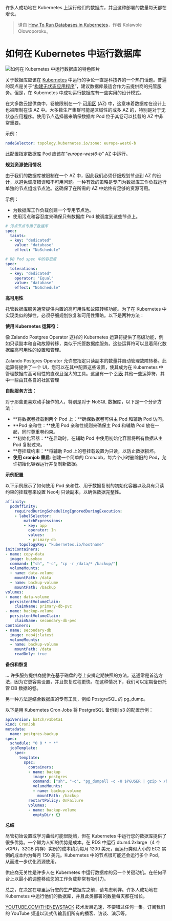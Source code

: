 
<!--
title: 在 Kubernetes 中运行数据库
cover: https://cdn.thenewstack.io/media/2024/07/86fab00b-cloud-7832677_1280.jpg
-->

许多人成功地在 Kubernetes 上运行他们的数据库，并且这种部署的数量每天都在增长。

> 译自 [How To Run Databases in Kubernetes](https://thenewstack.io/how-to-run-databases-in-kubernetes/)，作者 Kolawole Olowoporoku。


# 如何在 Kubernetes 中运行数据库

![如何在 Kubernetes 中运行数据库的特色图片](https://cdn.thenewstack.io/media/2024/07/86fab00b-cloud-7832677_1280-1024x512.jpg)

关于数据库应该在 [Kubernetes](https://thenewstack.io/kubernetes/) 中运行的争论一直是科技界的一个热门话题。普遍的观点是关于“[构建无状态应用程序](https://thenewstack.io/how-to-better-manage-stateful-applications-in-kubernetes/)”，建议数据库最适合作为云提供商的托管服务。但是，在 Kubernetes 中成功运行数据库有一些实用的设计模式。

在大多数云提供商中，卷被限制在一个 [可用区](https://thenewstack.io/use-multi-availability-zone-kubernetes-for-disaster-recovery/) (AZ) 中，这意味着数据库在设计上也被限制在该 AZ 中。大多数生产集群可能是区域性的或多 AZ 的，特别是对于无状态应用程序。使用节点选择器来确保数据库 Pod 位于其卷可以挂载的 AZ 中非常重要。

示例：

```yaml
nodeSelector: topology.kubernetes.io/zone: europe-west6-b
```

此配置指定数据库 Pod 应该在“*europe-west6-b*” AZ 中运行。

**规划资源使用情况**

由于我们的数据库被限制在一个 AZ 中，因此我们必须仔细规划节点到 AZ 的设计，以避免调度错误和不可用问题。一种有效的策略是专门为数据库工作负载运行单独的节点组或节点池。这确保了在所需的 AZ 中始终有足够的资源可用。

示例：

- 为数据库工作负载创建一个专用节点池。
- 使用污点和容忍度来确保只有数据库 Pod 被调度到这些节点上。

```yaml
# 污点节点专用于数据库
spec:
  taints:
  - key: "dedicated"
    value: "database"
    effect: "NoSchedule"

# DB Pod spec 中的容忍度
spec:
  tolerations:
  - key: "dedicated"
    operator: "Equal"
    value: "database"
    effect: "NoSchedule"
```

**高可用性**

托管数据库服务通常提供内置的高可用性和故障转移功能。为了在 Kubernetes 中实现类似的弹性，必须仔细规划恢复和可用性策略。以下是两种方法：

**使用 Kubernetes 运算符：**

像 Zalando Postgres Operator 这样的 Kubernetes 运算符提供了高级功能，例如只读副本和自动故障转移，类似于托管数据库服务。这些运算符可以显着简化数据库高可用性的设置和管理。

Zalando Postgres Operator 允许您指定只读副本的数量并自动管理故障转移。此运算符提供了一个 UI，您可以在其中配置这些设置，使其成为在 Kubernetes 中管理数据库高可用性的直观且强大的工具。这里有一个 [列表](https://operatorhub.io/?category=Database) 其他一些运算符，其中一些由其各自的社区管理

**自助服务方法：**

对于那些更喜欢动手操作的人，特别是对于 NoSQL 数据库，以下是一个分步方法：

- **将数据卷挂载到两个 Pod 上：**确保数据卷可供主 Pod 和辅助 Pod 访问。
- **Pod 亲和性：**使用 Pod 亲和性规则来确保主 Pod 和辅助 Pod 放在一起，同时尊重卷约束。
- **初始化容器：**在启动时，在辅助 Pod 中使用初始化容器将所有数据从主 Pod 复制过来。
- **卷挂载约束：**将辅助 Pod 上的卷挂载设置为只读，以防止数据损坏。
- **使用 cronjob 重启**: 创建一个简单的 CronJob，每六个小时删除旧的 Pod，允许初始化容器运行并复制新数据。

**示例配置**

以下示例展示了如何使用 Pod 亲和性、用于数据复制的初始化容器以及具有只读约束的挂载卷来设置 Neo4j 只读副本，以确保数据完整性。

```yaml
affinity:
  podAffinity:
    requiredDuringSchedulingIgnoredDuringExecution:
    - labelSelector:
        matchExpressions:
        - key: app
          operator: In
          values:
          - primary-db
      topologyKey: "kubernetes.io/hostname"
initContainers:
- name: copy-data
  image: busybox
  command: ["sh", "-c", "cp -r /data/* /backup/"]
  volumeMounts:
  - name: data-volume
    mountPath: /data
  - name: backup-volume
    mountPath: /backup
volumes:
- name: data-volume
  persistentVolumeClaim:
    claimName: primary-db-pvc
- name: backup-volume
  persistentVolumeClaim:
    claimName: secondary-db-pvc
containers:
- name: secondary-db
  image: neo4j:latest
  volumeMounts:
  - name: backup-volume
    mountPath: /data
    readOnly: true
```

**备份和恢复**

...
许多服务提供商提供在基于磁盘的卷上安排定期快照的方法。这通常是首选方法，因为它更容易设置，并且恢复过程更快。在这种情况下，我们可以定期备份托管 DB 数据的卷。

另一种方法是结合数据库的专有工具，例如 PostgreSQL 的 pg_dump。

以下是用 Kubernetes Cron Jobs 将 PostgreSQL 备份到 s3 的配置示例：

```yaml
apiVersion: batch/v1beta1
kind: CronJob
metadata:
  name: postgres-backup
spec:
  schedule: "0 0 * * *"
  jobTemplate:
    spec:
      template:
        spec:
          containers:
          - name: backup
            image: postgres
            command: ["sh", "-c", "pg_dumpall -c -U $PGUSER | gzip > /backup/db_backup.gz && aws s3 cp /backup/db_backup.gz s3://your-bucket/db-backup-$(date +\%F).gz"]
            volumeMounts:
            - name: backup-volume
              mountPath: /backup
          restartPolicy: OnFailure
          volumes:
          - name: backup-volume
            emptyDir: {}
```

**总结**

尽管初始设置或学习曲线可能很陡峭，但在 Kubernetes 中运行您的数据库提供了很多优势。一个鲜为人知的优势是成本。在 RDS 中运行 db.m4.2xlarge（4 个 vCPU，32GB 内存）实例的成本约为每月 1200 美元，而运行类似大小的 EC2 实例的成本约为每月 150 美元。Kubernetes 中的节点很可能还会运行多个 Pod，从而进一步优化资源使用。

供应商无关性是许多人在 Kubernetes 中运行数据库的另一个关键动机。在任何平台上以最小的调整移动您的工作负载非常有吸引力。

总之，在决定在哪里运行您的生产数据库之前，请考虑利弊。许多人成功地在 Kubernetes 中运行他们的数据库，并且此类部署的数量每天都在增长。

[YOUTUBE.COM/THENEWSTACK](https://youtube.com/thenewstack?sub_confirmation=1)
技术发展迅速，不要错过任何一集。订阅我们的 YouTube 频道以流式传输我们所有的播客、访谈、演示等。
